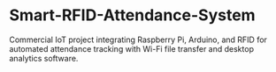# Smart-RFID-Attendance-System
Commercial IoT project integrating Raspberry Pi, Arduino, and RFID for automated attendance tracking with Wi-Fi file transfer and desktop analytics software.
